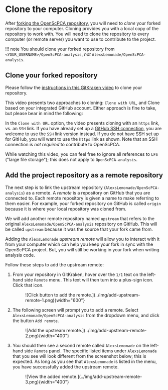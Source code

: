 # Clone the repository

After [forking the OpenScPCA repository](./fork-the-repo.md), you will need to _clone_ your forked repository to your computer.
Cloning provides you with a local copy of the repository to work with.
You will need to clone the repository to every computer (or remote server) you want to use to contribute to the project.

!!! note
    You should clone your forked repository from `<YOUR_USERNAME>/OpenScPCA-analysis`, _not_ `AlexsLemonade/OpenScPCA-analysis`.


## Clone your forked repository

Please follow the [instructions in this GitKraken video](https://help.gitkraken.com/gitkraken-client/open-clone-init/#cloning-an-existing-project) to clone your repository.

This video presents two approaches to cloning: `Clone with URL`, and Clone based on your integrated GitHub account.
Either approach is fine to take, but please bear in mind the following:

In the `Clone with URL` option, the video presents cloning with an `https` link, vs. an `SSH` link.
If you have already set up a [GitHub SSH connection](https://docs.github.com/en/authentication/connecting-to-github-with-ssh), you are welcome to use the `SSH` link version instead.
If you do not have SSH set up for GitHub, you will want to use the `https` link as shown.
Note that an SSH connection is _not required_ to contribute to OpenScPCA.

While watching this video, you can feel free to ignore all references to `LFS` ("large file storage"); this does not apply to `OpenScPCA-analysis`.

## Add the project repository as a remote repository

The next step is to link the upstream repository (`AlexsLemonade/OpenScPCA-analysis`) as a remote.
A _remote_ is a repository on GitHub that you are connected to.
Each remote repository is given a name to make referring to them easier.
For example, your forked repository on GitHub is called `origin` because it is where your local repository was cloned from.

We will add another remote repository named `upstream` that refers to the original `AlexsLemonade/OpenScPCA-analysis` repository on GitHub.
This will be called `upstream` because it was the source that your fork came from.

Adding the `AlexsLemonade` _upstream remote_ will allow you to interact with it from your computer which can help you keep your fork in sync with the OpenScPCA project.
But, you will still be working in your fork when writing analysis code.

Follow these steps to add the upstream remote:

1. From your repository in GitKraken, hover over the `1/1` text on the left-hand side `Remote` menu.
This text will then turn into a plus-sign icon.
Click that icon.
    <!-- keep this tabbed in to enable the numbered list -->
    <figure markdown="span">
        ![Click button to add the remote.](../img/add-upstream-remote-1.png){width="600"}
    </figure>

1. The following screen will prompt you to add a remote.
Select `AlexsLemonade/OpenScPCA-analysis` from the dropdown menu, and click the button `Add remote`.
    <figure markdown="span">
        ![Add the upstream remote.](../img/add-upstream-remote-2.png){width="400"}
    </figure>

1. You should then see a second remote called `AlexsLemonade` on the left-hand side `Remote` panel.
The specific listed items under `AlexsLemonade` that you see will look different from the screenshot below; this is expected.
As long as you see that `AlexsLemonade` is listed in the menu, you have successfully added the upstream remote.
    <figure markdown="span">
        ![View the added remote.](../img/add-upstream-remote-3.png){width="400"}
    </figure>
